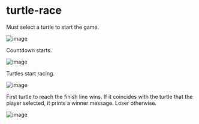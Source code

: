 # turtle-race

Must select a turtle to start the game.

![image](https://user-images.githubusercontent.com/95043218/221333514-823e998b-2046-410d-98d7-cc00b30243b9.png)

Countdown starts.

![image](https://user-images.githubusercontent.com/95043218/221333533-a711230a-7c8a-47dd-9ece-a4b1bcff5161.png)

Turtles start racing.

![image](https://user-images.githubusercontent.com/95043218/221333567-61451568-3674-40f7-bf38-2b2078535af8.png)

First turtle to reach the finish line wins. If it coincides with the turtle that the player selected, it prints a winner message. Loser otherwise.

![image](https://user-images.githubusercontent.com/95043218/221333610-29d8e199-1272-4876-af9c-3d2acddc4aaa.png)
